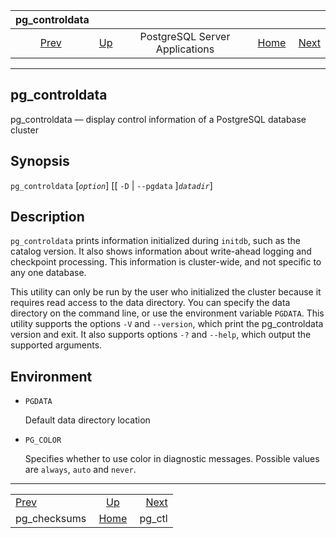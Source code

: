 

|                pg\_controldata               |                                                              |                                |                                                       |                                   |
| :------------------------------------------: | :----------------------------------------------------------- | :----------------------------: | ----------------------------------------------------: | --------------------------------: |
| [Prev](app-pgchecksums.html "pg_checksums")  | [Up](reference-server.html "PostgreSQL Server Applications") | PostgreSQL Server Applications | [Home](index.html "PostgreSQL 17devel Documentation") |  [Next](app-pg-ctl.html "pg_ctl") |

***

## pg\_controldata

pg\_controldata — display control information of a PostgreSQL database cluster

## Synopsis

`pg_controldata` \[*`option`*] \[\[ `-D` | `--pgdata` ]*`datadir`*]

## Description

`pg_controldata` prints information initialized during `initdb`, such as the catalog version. It also shows information about write-ahead logging and checkpoint processing. This information is cluster-wide, and not specific to any one database.

This utility can only be run by the user who initialized the cluster because it requires read access to the data directory. You can specify the data directory on the command line, or use the environment variable `PGDATA`. This utility supports the options `-V` and `--version`, which print the pg\_controldata version and exit. It also supports options `-?` and `--help`, which output the supported arguments.

## Environment

* `PGDATA`

    Default data directory location

* `PG_COLOR`

    Specifies whether to use color in diagnostic messages. Possible values are `always`, `auto` and `never`.

***

|                                              |                                                              |                                   |
| :------------------------------------------- | :----------------------------------------------------------: | --------------------------------: |
| [Prev](app-pgchecksums.html "pg_checksums")  | [Up](reference-server.html "PostgreSQL Server Applications") |  [Next](app-pg-ctl.html "pg_ctl") |
| pg\_checksums                                |     [Home](index.html "PostgreSQL 17devel Documentation")    |                           pg\_ctl |
